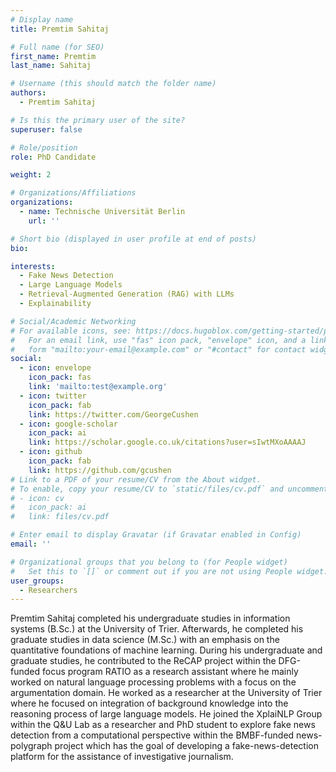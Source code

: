 ```yaml
---
# Display name
title: Premtim Sahitaj

# Full name (for SEO)
first_name: Premtim
last_name: Sahitaj

# Username (this should match the folder name)
authors:
  - Premtim Sahitaj

# Is this the primary user of the site?
superuser: false

# Role/position
role: PhD Candidate

weight: 2

# Organizations/Affiliations
organizations:
  - name: Technische Universität Berlin
    url: ''

# Short bio (displayed in user profile at end of posts)
bio: 

interests:
  - Fake News Detection
  - Large Language Models
  - Retrieval-Augmented Generation (RAG) with LLMs
  - Explainability

# Social/Academic Networking
# For available icons, see: https://docs.hugoblox.com/getting-started/page-builder/#icons
#   For an email link, use "fas" icon pack, "envelope" icon, and a link in the
#   form "mailto:your-email@example.com" or "#contact" for contact widget.
social:
  - icon: envelope
    icon_pack: fas
    link: 'mailto:test@example.org'
  - icon: twitter
    icon_pack: fab
    link: https://twitter.com/GeorgeCushen
  - icon: google-scholar
    icon_pack: ai
    link: https://scholar.google.co.uk/citations?user=sIwtMXoAAAAJ
  - icon: github
    icon_pack: fab
    link: https://github.com/gcushen
# Link to a PDF of your resume/CV from the About widget.
# To enable, copy your resume/CV to `static/files/cv.pdf` and uncomment the lines below.
# - icon: cv
#   icon_pack: ai
#   link: files/cv.pdf

# Enter email to display Gravatar (if Gravatar enabled in Config)
email: ''

# Organizational groups that you belong to (for People widget)
#   Set this to `[]` or comment out if you are not using People widget.
user_groups:
  - Researchers
---
```

Premtim Sahitaj completed his undergraduate studies in information systems (B.Sc.) at the University of Trier. Afterwards, he completed his graduate studies in data science (M.Sc.) with an emphasis on the quantitative foundations of machine learning. During his undergraduate and graduate studies, he contributed to the ReCAP project within the DFG-funded focus program RATIO as a research assistant where he mainly worked on natural language processing problems with a focus on the argumentation domain. He worked as a researcher at the University of Trier where he focused on integration of background knowledge into the reasoning process of large language models. He joined the XplaiNLP Group within the Q&U Lab as a researcher and PhD student to explore fake news detection from a computational perspective within the BMBF-funded news-polygraph project which has the goal of developing a fake-news-detection platform for the assistance of investigative journalism.
